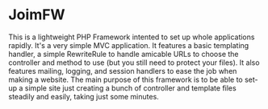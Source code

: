 JoimFW
======
This is a lightweight PHP Framework intented to set up whole applications rapidly.
It's a very simple MVC application. It features a basic templating handler, a simple RewriteRule to handle amicable URLs to choose the controller and method to use (but you still need to protect your files).
It also features mailing, logging, and session handlers to ease the job when making a website.
The main purpose of this framework is to be able to set-up a simple site just creating a bunch of controller and template files steadily and easily, taking just some minutes.
